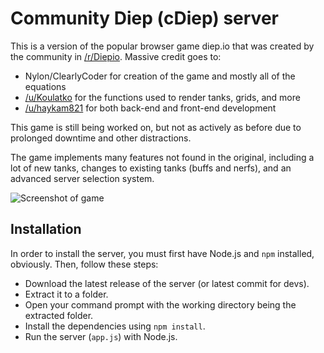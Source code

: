 # Community Diep (cDiep) server

This is a version of the popular browser game diep.io that was created by the community in [/r/Diepio](https://www.reddit.com/r/Diepio/). Massive credit goes to:

- Nylon/ClearlyCoder for creation of the game and mostly all of the equations
- [/u/Koulatko](https://www.reddit.com/u/Koulatko) for the functions used to render tanks, grids, and more
- [/u/haykam821](https://www.reddit.com/u/haykam821) for both back-end and front-end development

This game is still being worked on, but not as actively as before due to prolonged downtime and other distractions.

The game implements many features not found in the original, including a lot of new tanks, changes to existing tanks (buffs and nerfs), and an advanced server selection system.

![Screenshot of game](https://i.imgur.com/c0zp0MM.png)

## Installation

In order to install the server, you must first have Node.js and `npm` installed, obviously. Then, follow these steps:

* Download the latest release of the server (or latest commit for devs).
* Extract it to a folder.
* Open your command prompt with the working directory being the extracted folder.
* Install the dependencies using `npm install`.
* Run the server (`app.js`) with Node.js.
